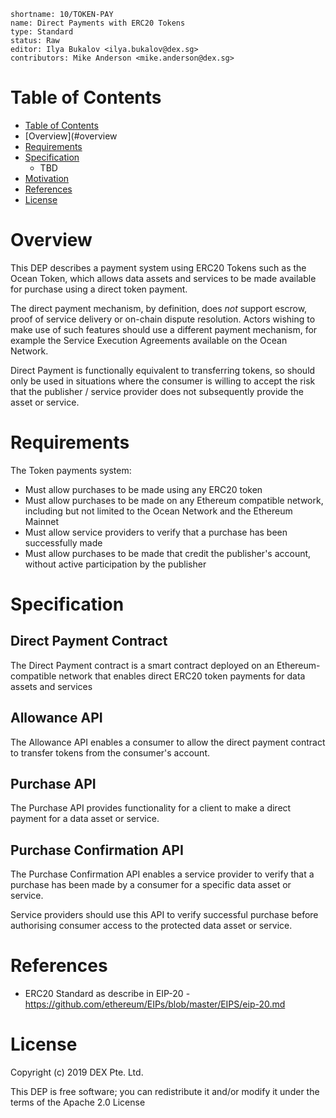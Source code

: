 ```
shortname: 10/TOKEN-PAY
name: Direct Payments with ERC20 Tokens
type: Standard
status: Raw
editor: Ilya Bukalov <ilya.bukalov@dex.sg>
contributors: Mike Anderson <mike.anderson@dex.sg>
```

# Table of Contents

   * [Table of Contents](#table-of-contents)
   * [Overview](#overview
   * [Requirements](#requirements)
   * [Specification](#specification)
       * TBD
   * [Motivation](#motivation)
   * [References](#references)
   * [License](#license)


# Overview 

This DEP describes a payment system using ERC20 Tokens such as the Ocean Token, which allows data assets and services 
to be made available for purchase using a direct token payment.

The direct payment mechanism, by definition, does *not* support escrow, proof of service delivery or on-chain dispute resolution. 
Actors wishing to make use of such features should use a different payment mechanism, for example the Service Execution Agreements 
available on the Ocean Network.

Direct Payment is functionally equivalent to transferring tokens, so should only be used in situations where the consumer 
is willing to accept the risk that the publisher / service provider does not subsequently provide the asset or service. 


# Requirements

The Token payments system:

- Must allow purchases to be made using any ERC20 token
- Must allow purchases to be made on any Ethereum compatible network, including but not limited to the Ocean Network and the Ethereum Mainnet
- Must allow service providers to verify that a purchase has been successfully made
- Must allow purchases to be made that credit the publisher's account, without active participation by the publisher

# Specification

## Direct Payment Contract

The Direct Payment contract is a smart contract deployed on an Ethereum-compatible network that enables direct ERC20 token
payments for data assets and services

## Allowance API

The Allowance API enables a consumer to allow the direct payment contract to transfer tokens from the consumer's account.

## Purchase API

The Purchase API provides functionality for a client to make a direct payment for a data asset or service.

## Purchase Confirmation API

The Purchase Confirmation API enables a service provider to verify that a purchase has been made by a consumer for
a specific data asset or service.

Service providers should use this API to verify successful purchase before authorising consumer access to the protected
data asset or service.


# References

* ERC20 Standard as describe in EIP-20 - https://github.com/ethereum/EIPs/blob/master/EIPS/eip-20.md

# License

Copyright (c) 2019 DEX Pte. Ltd.

This DEP is free software; you can redistribute it and/or modify it under the terms of the Apache 2.0 License

